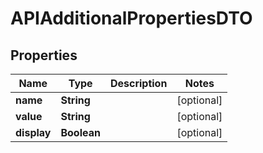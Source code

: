 

# APIAdditionalPropertiesDTO

## Properties

Name | Type | Description | Notes
------------ | ------------- | ------------- | -------------
**name** | **String** |  |  [optional]
**value** | **String** |  |  [optional]
**display** | **Boolean** |  |  [optional]



